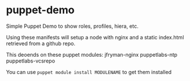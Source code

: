 puppet-demo
===========

Simple Puppet Demo to show roles, profiles, hiera, etc.

Using these manifests will setup a node with nginx and a static index.html retrieved from a github repo.

This deoends on these puppet modules:
 jfryman-nginx
 puppetlabs-ntp
 puppetlabs-vcsrepo
 
You can use `puppet module install MODULENAME` to get them installed
